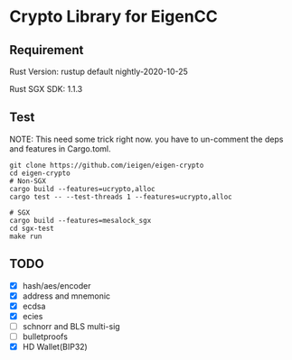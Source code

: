 # Crypto Library for EigenCC
## Requirement
Rust Version: rustup default nightly-2020-10-25

Rust SGX SDK: 1.1.3

## Test
NOTE: This need some trick right now. you have to un-comment the deps and features in Cargo.toml. 

```
git clone https://github.com/ieigen/eigen-crypto
cd eigen-crypto
# Non-SGX
cargo build --features=ucrypto,alloc
cargo test -- --test-threads 1 --features=ucrypto,alloc

# SGX
cargo build --features=mesalock_sgx
cd sgx-test
make run
```

## TODO
* [x] hash/aes/encoder
* [x] address and mnemonic
* [x] ecdsa
* [x] ecies
* [ ] schnorr and BLS multi-sig
* [ ] bulletproofs
* [x] HD Wallet(BIP32)
